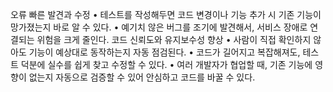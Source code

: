 
오류 빠른 발견과 수정
	•	테스트를 작성해두면 코드 변경이나 기능 추가 시 기존 기능이 망가졌는지 바로 알 수 있다.
	•	예기치 않은 버그를 조기에 발견해서, 서비스 장애로 연결되는 위험을 크게 줄인다.
코드 신뢰도와 유지보수성 향상
	•	사람이 직접 확인하지 않아도 기능이 예상대로 동작하는지 자동 점검된다.
	•	코드가 길어지고 복잡해져도, 테스트 덕분에 실수를 쉽게 찾고 수정할 수 있다.
	•	여러 개발자가 협업할 때, 기존 기능에 영향이 없는지 자동으로 검증할 수 있어 안심하고 코드를 바꿀 수 있다.
